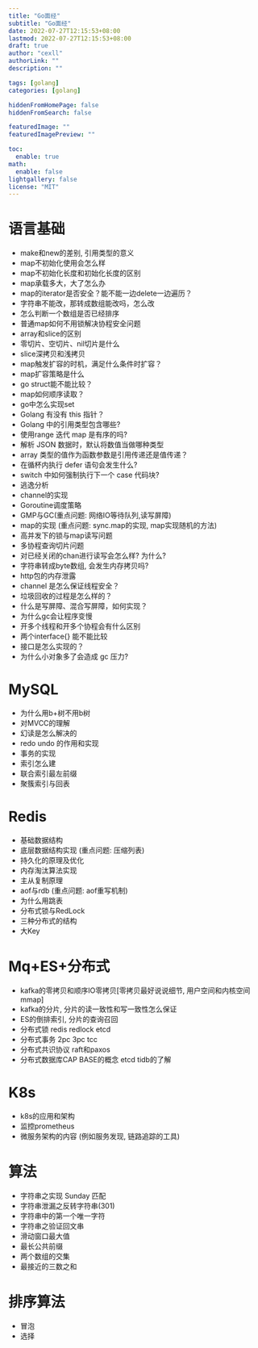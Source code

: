 ```yaml
---
title: "Go面经"
subtitle: "Go面经"
date: 2022-07-27T12:15:53+08:00
lastmod: 2022-07-27T12:15:53+08:00
draft: true
author: "cexll"
authorLink: ""
description: ""

tags: [golang]
categories: [golang]

hiddenFromHomePage: false
hiddenFromSearch: false

featuredImage: ""
featuredImagePreview: ""

toc:
  enable: true
math:
  enable: false
lightgallery: false
license: "MIT"
---
```


<!--more-->

# 语言基础
- make和new的差别, 引用类型的意义
- map不初始化使用会怎么样
- map不初始化长度和初始化长度的区别
- map承载多大，大了怎么办
- map的iterator是否安全？能不能一边delete一边遍历？
- 字符串不能改，那转成数组能改吗，怎么改
- 怎么判断一个数组是否已经排序
- 普通map如何不用锁解决协程安全问题
- array和slice的区别
- 零切片、空切片、nil切片是什么
- slice深拷贝和浅拷贝
- map触发扩容的时机，满足什么条件时扩容？
- map扩容策略是什么
- go struct能不能比较？
- map如何顺序读取？
- go中怎么实现set
- Golang 有没有 this 指针？
- Golang 中的引用类型包含哪些?
- 使用range 迭代 map 是有序的吗?
- 解析 JSON 数据时，默认将数值当做哪种类型
- array 类型的值作为函数参数是引用传递还是值传递？
- 在循杯内执行 defer 语句会发生什么?
- switch 中如何强制执行下一个 case 代码块?
- 逃逸分析
- channel的实现
- Goroutine调度策略
- GMP与GC(重点问题: 网络IO等待队列,读写屏障) 
- map的实现 (重点问题: sync.map的实现, map实现随机的方法)
- 高并发下的锁与map读写问题
- 多协程查询切片问题
- 对已经关闭的chan进行读写会怎么样? 为什么?
- 字符串转成byte数组, 会发生内存拷贝吗?
- http包的内存泄露
- channel 是怎么保证线程安全？
- 垃圾回收的过程是怎么样的？
- 什么是写屏障、混合写屏障，如何实现？
- 为什么gc会让程序变慢
- 开多个线程和开多个协程会有什么区别
- 两个interface{} 能不能比较
- 接口是怎么实现的？
- 为什么小对象多了会造成 gc 压力?


# MySQL
- 为什么用b+树不用b树
- 对MVCC的理解
- 幻读是怎么解决的
- redo undo 的作用和实现
- 事务的实现
- 索引怎么建
- 联合索引最左前缀
- 聚簇索引与回表

# Redis
- 基础数据结构
- 底层数据结构实现 (重点问题: 压缩列表)
- 持久化的原理及优化
- 内存淘汰算法实现
- 主从复制原理
- aof与rdb (重点问题: aof重写机制)
- 为什么用跳表
- 分布式锁与RedLock
- 三种分布式的结构
- 大Key

# Mq+ES+分布式
- kafka的零拷贝和顺序IO零拷贝[零拷贝最好说说细节, 用户空间和内核空间mmap]
- kafka的分片, 分片的读一致性和写一致性怎么保证
- ES的倒排索引, 分片的查询召回
- 分布式锁 redis redlock etcd
- 分布式事务 2pc 3pc tcc
- 分布式共识协议 raft和paxos
- 分布式数据库CAP BASE的概念 etcd tidb的了解

# K8s
- k8s的应用和架构
- 监控prometheus
- 微服务架构的内容 (例如服务发现, 链路追踪的工具)

# 算法
- 字符串之实现 Sunday 匹配
- 字符串泄漏之反转字符串(301)
- 字符串中的第一个唯一字符
- 字符串之验证回文串
- 滑动窗口最大值
- 最长公共前缀
- 两个数组的交集
- 最接近的三数之和
# 排序算法
- 冒泡
- 选择

